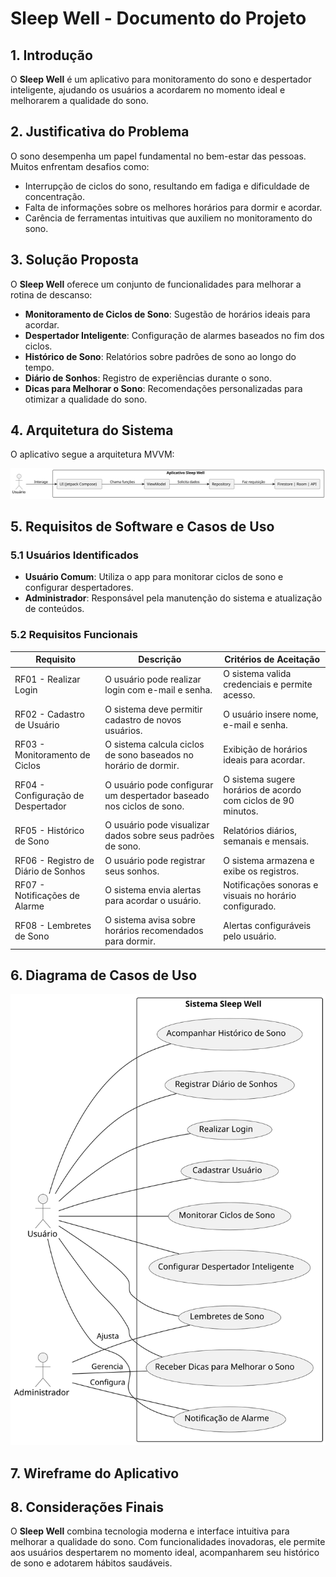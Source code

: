 # Sleep Well - Documento do Projeto

## 1. Introdução
O **Sleep Well** é um aplicativo para monitoramento do sono e despertador inteligente, ajudando os usuários a acordarem no momento ideal e melhorarem a qualidade do sono.

## 2. Justificativa do Problema
O sono desempenha um papel fundamental no bem-estar das pessoas. Muitos enfrentam desafios como:
- Interrupção de ciclos do sono, resultando em fadiga e dificuldade de concentração.
- Falta de informações sobre os melhores horários para dormir e acordar.
- Carência de ferramentas intuitivas que auxiliem no monitoramento do sono.

## 3. Solução Proposta
O **Sleep Well** oferece um conjunto de funcionalidades para melhorar a rotina de descanso:
- **Monitoramento de Ciclos de Sono**: Sugestão de horários ideais para acordar.
- **Despertador Inteligente**: Configuração de alarmes baseados no fim dos ciclos.
- **Histórico de Sono**: Relatórios sobre padrões de sono ao longo do tempo.
- **Diário de Sonhos**: Registro de experiências durante o sono.
- **Dicas para Melhorar o Sono**: Recomendações personalizadas para otimizar a qualidade do sono.

## 4. Arquitetura do Sistema
O aplicativo segue a arquitetura MVVM:

![Diagrama da Arquitetura do Sistema](/arquiteturaSistemaSVG.svg)

## 5. Requisitos de Software e Casos de Uso
### 5.1 Usuários Identificados
- **Usuário Comum**: Utiliza o app para monitorar ciclos de sono e configurar despertadores.
- **Administrador**: Responsável pela manutenção do sistema e atualização de conteúdos.

### 5.2 Requisitos Funcionais
| **Requisito** | **Descrição** | **Critérios de Aceitação** |
|--------------|--------------|---------------------------|
| RF01 - Realizar Login | O usuário pode realizar login com e-mail e senha. | O sistema valida credenciais e permite acesso. |
| RF02 - Cadastro de Usuário | O sistema deve permitir cadastro de novos usuários. | O usuário insere nome, e-mail e senha. |
| RF03 - Monitoramento de Ciclos | O sistema calcula ciclos de sono baseados no horário de dormir. | Exibição de horários ideais para acordar. |
| RF04 - Configuração de Despertador | O usuário pode configurar um despertador baseado nos ciclos de sono. | O sistema sugere horários de acordo com ciclos de 90 minutos. |
| RF05 - Histórico de Sono | O usuário pode visualizar dados sobre seus padrões de sono. | Relatórios diários, semanais e mensais. |
| RF06 - Registro de Diário de Sonhos | O usuário pode registrar seus sonhos. | O sistema armazena e exibe os registros. |
| RF07 - Notificações de Alarme | O sistema envia alertas para acordar o usuário. | Notificações sonoras e visuais no horário configurado. |
| RF08 - Lembretes de Sono | O sistema avisa sobre horários recomendados para dormir. | Alertas configuráveis pelo usuário. |

## 6. Diagrama de Casos de Uso

![Diagrama de Casos de Uso](/casosDeUsoSleepWellSVG.svg)

## 7. Wireframe do Aplicativo


## 8. Considerações Finais
O **Sleep Well** combina tecnologia moderna e interface intuitiva para melhorar a qualidade do sono. Com funcionalidades inovadoras, ele permite aos usuários despertarem no momento ideal, acompanharem seu histórico de sono e adotarem hábitos saudáveis.
